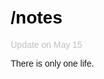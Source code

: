 <div style="font-family:Arial, sans-serif;padding:10px">
<h1><a style="color:#000000;text-decoration:none" href="/">/notes</a></h1>
<span style="font-size:14px;color:#c0c0c0">Update on May 15</span>
<p>There is only one life.</p>
<br/>
</div>
